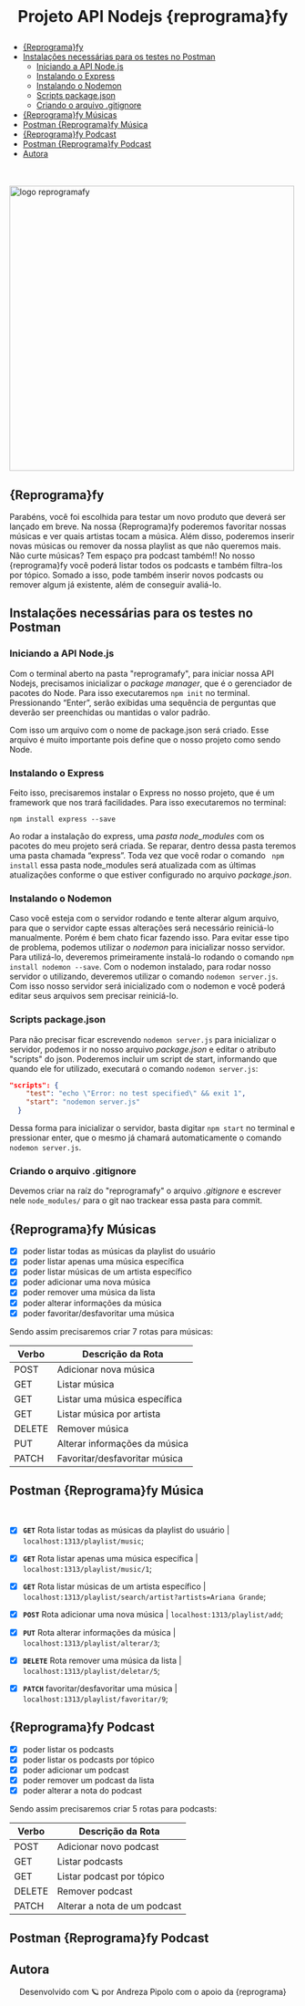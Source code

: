 <h1 align="center">
    <br>
    <p align="center">Projeto API Nodejs {reprograma}fy<p>
</h1>

<!--ts-->
- [{Reprograma}fy](#reprogramafy)
- [Instalações necessárias para os testes no Postman](#instalações-necessárias-para-os-testes-no-postman)
  - [Iniciando a API Node.js](#iniciando-a-api-nodejs)
  - [Instalando o Express](#instalando-o-express)
  - [Instalando o Nodemon](#instalando-o-nodemon)
  - [Scripts package.json](#scripts-packagejson)
  - [Criando o arquivo .gitignore](#criando-o-arquivo-gitignore)
- [{Reprograma}fy Músicas](#reprogramafy-músicas)
- [Postman {Reprograma}fy Música](#postman-reprogramafy-música)
- [{Reprograma}fy Podcast](#reprogramafy-podcast)
- [Postman {Reprograma}fy Podcast](#postman-reprogramafy-podcast)
- [Autora](#autora)

<!--te-->

<br>
<br>

<img src="img/capa-projeto.png" alt="logo reprogramafy" width="500">


## {Reprograma}fy

Parabéns, você foi escolhida para testar um novo produto que deverá ser lançado em breve. Na nossa {Reprograma}fy poderemos favoritar nossas músicas e ver quais artistas tocam a música. Além disso, poderemos inserir novas músicas ou remover da nossa playlist as que não queremos mais. Não curte músicas? Tem espaço pra podcast também!! No nosso {reprograma}fy você poderá listar todos os podcasts e também filtra-los por tópico. Somado a isso, pode também inserir novos podcasts ou remover algum já existente, além de conseguir avaliá-lo.
<br>


## Instalações necessárias para os testes no Postman

### Iniciando a API Node.js

Com o terminal aberto na pasta "reprogramafy", para iniciar nossa API Nodejs, precisamos inicializar o *package manager*, que é o gerenciador de pacotes do Node. Para isso executaremos ```npm init``` no terminal. Pressionando “Enter”, serão exibidas uma sequência de perguntas que deverão ser preenchidas ou mantidas o valor padrão.

Com isso um arquivo com o nome de package.json será criado. Esse arquivo é muito importante pois define que o nosso projeto como sendo Node.

### Instalando o Express

Feito isso, precisaremos instalar o Express no nosso projeto, que é um framework que nos trará facilidades. Para isso executaremos no terminal:

``` npm install express --save ```

Ao rodar a instalação do express, uma *pasta node_modules* com os pacotes do meu projeto será criada. Se reparar, dentro dessa pasta teremos uma pasta chamada “express”. Toda vez que você rodar o comando ``` npm install``` essa pasta node_modules será atualizada com as últimas atualizações conforme o que estiver configurado no arquivo *package.json*.

### Instalando o Nodemon

Caso você esteja com o servidor rodando e tente alterar algum arquivo, para que o servidor capte essas alterações será necessário reiniciá-lo manualmente. Porém é bem chato ficar fazendo isso. Para evitar esse tipo de problema, podemos utilizar o *nodemon* para inicializar nosso servidor. Para utilizá-lo, deveremos primeiramente instalá-lo rodando o comando ```npm install nodemon --save```. Com o nodemon instalado, para rodar nosso servidor o utilizando, deveremos utilizar o comando ```nodemon server.js```. Com isso nosso servidor será inicializado com o nodemon e você poderá editar seus arquivos sem precisar reiniciá-lo.

### Scripts package.json

Para não precisar ficar escrevendo ```nodemon server.js``` para inicializar o servidor, podemos ir no nosso arquivo *package.json* e editar o atributo "scripts" do json. Poderemos incluir um script de start, informando que quando ele for utilizado, executará o comando ```nodemon server.js```:

```package.json
"scripts": {
    "test": "echo \"Error: no test specified\" && exit 1",
    "start": "nodemon server.js"
  }
```
Dessa forma para inicializar o servidor, basta digitar ```npm start``` no terminal e pressionar enter, que o mesmo já chamará automaticamente o comando ```nodemon server.js```.

### Criando o arquivo .gitignore

Devemos criar na raíz do "reprogramafy" o arquivo *.gitignore* e escrever nele ```node_modules/``` para o git nao trackear essa pasta para commit.


## {Reprograma}fy Músicas

- [x] poder listar todas as músicas da playlist do usuário
- [x] poder listar apenas uma música específica
- [x] poder listar  músicas de um artista específico
- [x] poder adicionar uma nova música
- [x] poder remover uma música da lista
- [x] poder alterar informações da música
- [x] poder favoritar/desfavoritar uma música

Sendo assim precisaremos criar 7 rotas para músicas:

| Verbo  | Descrição da Rota                      |
| ------ | ---------------------------------------|
| POST   | Adicionar nova música                  |
| GET    | Listar música                          |
| GET    | Listar uma música específica           |
| GET    | Listar música por artista              |
| DELETE | Remover música                         |
| PUT    | Alterar informações da música          |
| PATCH  | Favoritar/desfavoritar música          |


## Postman {Reprograma}fy Música

<br>

- [x]  **`GET`** Rota listar todas as músicas da playlist do usuário | `localhost:1313/playlist/music`;

 - [x]  **`GET`** Rota listar apenas uma música específica | `localhost:1313/playlist/music/1`;

 - [x]  **`GET`** Rota listar  músicas de um artista específico | `localhost:1313/playlist/search/artist?artists=Ariana Grande`;

- [x]  **`POST`** Rota adicionar uma nova música | `localhost:1313/playlist/add`;

- [x]  **`PUT`** Rota alterar informações da música | `localhost:1313/playlist/alterar/3`;

- [x]  **`DELETE`** Rota remover uma música da lista | `localhost:1313/playlist/deletar/5`;

- [x]  **`PATCH`** favoritar/desfavoritar uma música | `localhost:1313/playlist/favoritar/9`;


## {Reprograma}fy Podcast

- [x] poder listar os podcasts
- [x] poder listar os podcasts por tópico
- [x] poder adicionar um podcast
- [x] poder remover um podcast da lista
- [x] poder alterar a nota do podcast

Sendo assim precisaremos criar 5 rotas para podcasts:

| Verbo  | Descrição da Rota                      |
| ------ | ---------------------------------------|
| POST   | Adicionar novo podcast                 |
| GET    | Listar podcasts                        |
| GET    | Listar podcast por tópico              |
| DELETE | Remover podcast                        |
| PATCH  | Alterar a nota de um podcast           |


## Postman {Reprograma}fy Podcast



## Autora


<p align="center">
Desenvolvido com 🪐 por Andreza Pipolo com o apoio da {reprograma}
</p>




